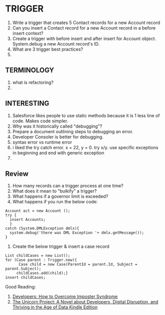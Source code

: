 # TRIGGER
1. Write a trigger that creates 5 Contact records for a new Account record
1. Can you insert a Contact record for a new Account record in a before insert context?
1. Create a trigger with before insert and after insert for Account object. System.debug a new Account record's ID.
1. What are 3 trigger best practices?
1. 


## TERMINOLOGY
1. what is refactoring?
1. 

## INTERESTING
1. Salesforce likes people to use static methods because it is 1 less line of code. Makes code simpler.
1. Why was it historically called "debugging"? 
1. Prepare a document outlining steps to debugging an error.
1. Developer Consoler is better for debugging.
1. syntax error vs runtime error
1. i liked the try catch error. x = 22, y = 0. try x/y. use specific exceptions in beginning and end with generic exception
1. 

## Review
1. How many records can a trigger process at one time?
1. What does it mean to "bulkify" a trigger?
1. What happens if a governor limit is exceeded?
1. What happens if you run the below code:

<pre><code>Account act = new Account ();
try {
  insert Accounts;
  }
catch (System.DMLException dmlx){
  system.debug('there was DML Exception '+ dmlx.getMessage());
}
</code></pre>


1. Create the below trigger & insert a case record

<pre><code>List<Case> childCases = new List<Case>();
for (Case parent : Trigger.new){
      Case child = new Case(ParentId = parent.Id, Subject = parent.Subject);
     childCases.add(child);}
insert childCases; 
</code></pre>




Good Reading:
1. [Developers: How to Overcome Imposter Syndrome](https://medium.com/learn-love-code/developers-how-to-overcome-imposter-syndrome-48edee803cf4)
1. [The Unicorn Project: A Novel about Developers, Digital Disruption, and Thriving in the Age of Data Kindle Edition](https://www.amazon.com/Unicorn-Project-Developers-Disruption-Thriving-ebook/dp/B07QT9QR41)
